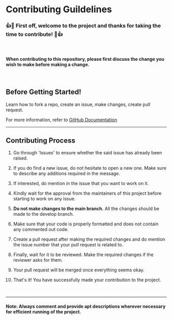 # Contributing Guildelines

### 👍🎉 First off, welcome to the project and thanks for taking the time to contribute! 🎉👍
<br>

#### When contributing to this repository, please first discuss the change you wish to make before making a change.
<br>

## Before Getting Started!
Learn how to fork a repo, create an issue, make changes, create pull request.

For more information, refer to <a href = "https://docs.github.com/en" target = "_self">GitHub Documentation</a>

--------
## Contributing Process
1. Go through 'Issues' to ensure whether the said issue has already been raised.

2. If you do find a new issue, do not hesitate to open a new one. Make sure to describe any additions required in the message.

3. If interested, do mention in the issue that you want to work on it.

4. Kindly wait for the approval from the maintainers of this project before starting to work on any issue.

5. **Do not make changes to the main branch.** All the changes should be made to the develop branch.

6. Make sure that your code is properly formatted and does not contain any commented out code.

7. Create a pull request after making the required changes and do mention the issue number that your pull request is related to.

8. Finally, wait for it to be reviewed. Make the required changes if the reviewer asks for them. 

9. Your pull request will be merged once everything seems okay.

10. That's it! You have successfully made your contribution to the project.
<br>

-----------------
#### **Note**: Always comment and provide apt descriptions wherever necessary for efficient running of the project.
